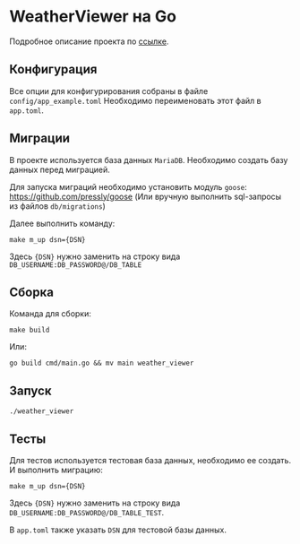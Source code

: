 # WeatherViewer на Go

Подробное описание проекта по [ссылке](https://zhukovsd.github.io/java-backend-learning-course/projects/weather-viewer/).


## Конфигурация

Все опции для конфигурирования собраны в файле `config/app_example.toml` Необходимо переименовать этот файл в `app.toml`.

## Миграции

В проекте используется база данных `MariaDB`. Необходимо создать базу данных перед миграцией.

Для запуска миграций необходимо установить модуль `goose`:
https://github.com/pressly/goose (Или вручную выполнить sql-запросы из файлов `db/migrations`)

Далее выполнить команду:

`make m_up dsn={DSN}`

Здесь `{DSN}` нужно заменить на строку вида `DB_USERNAME:DB_PASSWORD@/DB_TABLE`

## Сборка
Команда для сборки:

`make build`

Или:

`go build cmd/main.go && mv main weather_viewer`

## Запуск

`./weather_viewer`

## Тесты

Для тестов используется тестовая база данных, необходимо ее создать. И выполнить миграцию:

`make m_up dsn={DSN}`

Здесь `{DSN}` нужно заменить на строку вида `DB_USERNAME:DB_PASSWORD@/DB_TABLE_TEST`. 

В `app.toml` также указать `DSN` для тестовой базы данных.